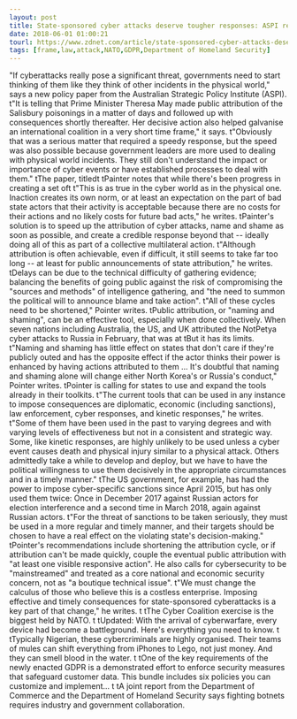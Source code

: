 ```yaml
---
layout: post
title: State-sponsored cyber attacks deserve tougher responses: ASPI report
date: 2018-06-01 01:00:21
tourl: https://www.zdnet.com/article/state-sponsored-cyber-attacks-deserve-tougher-responses-aspi-report/
tags: [frame,law,attack,NATO,GDPR,Department of Homeland Security]
---
```

 "If cyberattacks really pose a significant threat, governments need to start thinking of them like they think of other incidents in the physical world," says a new policy paper from the Australian Strategic Policy Institute (ASPI). t"It is telling that Prime Minister Theresa May made public attribution of the Salisbury poisonings in a matter of days and followed up with consequences shortly thereafter. Her decisive action also helped galvanise an international coalition in a very short time frame," it says. t"Obviously that was a serious matter that required a speedy response, but the speed was also possible because government leaders are more used to dealing with physical world incidents. They still don't understand the impact or importance of cyber events or have established processes to deal with them." tThe paper, titledt tPainter notes that while there's been progress in creating a set oft t"This is as true in the cyber world as in the physical one. Inaction creates its own norm, or at least an expectation on the part of bad state actors that their activity is acceptable because there are no costs for their actions and no likely costs for future bad acts," he writes. tPainter's solution is to speed up the attribution of cyber attacks, name and shame as soon as possible, and create a credible response beyond that -- ideally doing all of this as part of a collective multilateral action. t"Although attribution is often achievable, even if difficult, it still seems to take far too long -- at least for public announcements of state attribution," he writes. tDelays can be due to the technical difficulty of gathering evidence; balancing the benefits of going public against the risk of compromising the "sources and methods" of intelligence gathering, and "the need to summon the political will to announce blame and take action". t"All of these cycles need to be shortened," Pointer writes. tPublic attribution, or "naming and shaming", can be an effective tool, especially when done collectively. When seven nations including Australia, the US, and UK attributed the NotPetya cyber attacks to Russia in February, that was at tBut it has its limits. t"Naming and shaming has little effect on states that don't care if they're publicly outed and has the opposite effect if the actor thinks their power is enhanced by having actions attributed to them ... It's doubtful that naming and shaming alone will change either North Korea's or Russia's conduct," Pointer writes. tPointer is calling for states to use and expand the tools already in their toolkits. t"The current tools that can be used in any instance to impose consequences are diplomatic, economic (including sanctions), law enforcement, cyber responses, and kinetic responses," he writes. t"Some of them have been used in the past to varying degrees and with varying levels of effectiveness but not in a consistent and strategic way. Some, like kinetic responses, are highly unlikely to be used unless a cyber event causes death and physical injury similar to a physical attack. Others admittedly take a while to develop and deploy, but we have to have the political willingness to use them decisively in the appropriate circumstances and in a timely manner." tThe US government, for example, has had the power to impose cyber-specific sanctions since April 2015, but has only used them twice: Once in December 2017 against Russian actors for election interference and a second time in March 2018, again against Russian actors. t"For the threat of sanctions to be taken seriously, they must be used in a more regular and timely manner, and their targets should be chosen to have a real effect on the violating state's decision-making." tPointer's recommendations include shortening the attribution cycle, or if attribution can't be made quickly, couple the eventual public attribution with "at least one visible responsive action". He also calls for cybersecurity to be "mainstreamed" and treated as a core national and economic security concern, not as "a boutique technical issue". t"We must change the calculus of those who believe this is a costless enterprise. Imposing effective and timely consequences for state-sponsored cyberattacks is a key part of that change," he writes. t tThe Cyber Coalition exercise is the biggest held by NATO. t tUpdated: With the arrival of cyberwarfare, every device had become a battleground. Here's everything you need to know. t tTypically Nigerian, these cybercriminals are highly organised. Their teams of mules can shift everything from iPhones to Lego, not just money. And they can smell blood in the water. t tOne of the key requirements of the newly enacted GDPR is a demonstrated effort to enforce security measures that safeguard customer data. This bundle includes six policies you can customize and implement... t tA joint report from the Department of Commerce and the Department of Homeland Security says fighting botnets requires industry and government collaboration.